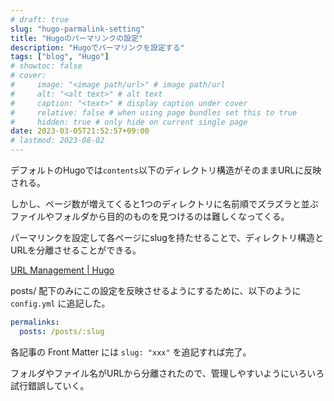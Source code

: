 ```yaml
---
# draft: true
slug: "hugo-parmalink-setting"
title: "Hugoのパーマリンクの設定"
description: "Hugoでパーマリンクを設定する"
tags: ["blog", "Hugo"]
# showtoc: false
# cover:
#     image: "<image path/url>" # image path/url
#     alt: "<alt text>" # alt text
#     caption: "<text>" # display caption under cover
#     relative: false # when using page bundles set this to true
#     hidden: true # only hide on current single page
date: 2023-03-05T21:52:57+09:00
# lastmod: 2023-08-02
---
```


デフォルトのHugoでは`contents`以下のディレクトリ構造がそのままURLに反映される。

しかし、ページ数が増えてくると1つのディレクトリに名前順でズラズラと並ぶファイルやフォルダから目的のものを見つけるのは難しくなってくる。

パーマリンクを設定して各ページにslugを持たせることで、ディレクトリ構造とURLを分離させることができる。

[URL Management | Hugo](https://gohugo.io/content-management/urls/)

posts/ 配下のみにこの設定を反映させるようにするために、以下のように `config.yml` に追記した。

```yaml
permalinks:
  posts: /posts/:slug
```

各記事の Front Matter には `slug: "xxx"` を追記すれば完了。

フォルダやファイル名がURLから分離されたので、管理しやすいようにいろいろ試行錯誤していく。